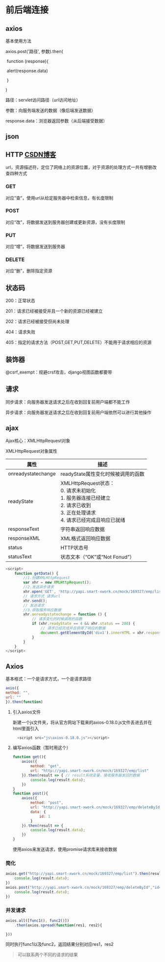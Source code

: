 # 前后端连接

## axios

基本使用方法

axios.post('路径', 参数).then(

​	function (response){

​		alert(response.data) 

​	}

)

路径：servlet访问路径（url访问地址）

参数：向服务端发送的数据（像后端发送数据）

response.data：浏览器返回参数（从后端接受数据）

## json

## HTTP  [CSDN博客](https://blog.csdn.net/db154/article/details/130588568)

url，资源描述符，定位了网络上的资源位置，对于资源的处理方式一共有增删改查四种方式

### GET

对应“查”，使用url从给定服务器中检索信息，有长度限制

### POST

对应“改”，将数据发送到服务器创建或更新资源，没有长度限制

### PUT

对应“增”，将数据发送到服务器

### DELETE

对应“删”，删除指定资源

## 状态码

200：正常状态

201：请求已经被接受并且一个新的资源已经被建立

202：请求已经被接受但尚未处理

404：请求失败

405：指定的请求方法（POST,GET,PUT,DELETE）不能用于请求相应的资源

## 装饰器

@csrf_exempt：规避crsf攻击，django视图函数都要带

## 请求

同步请求：向服务器发送请求之后在收到回复前用户端都不能工作

异步请求：向服务器发送请求之后在收到回复前用户端依然可以进行其他操作

## ajax

Ajax核心：XMLHttpRequest对象

XMLHttpRequest对象属性

| 属性               | 描述                                                         |
| ------------------ | ------------------------------------------------------------ |
| onreadystatechange | readyState属性变化时候被调用的函数                           |
| readyState         | XMLHttpRequest状态：<br />0. 请求未初始化<br />1. 服务器连接已经建立<br />2. 请求已收到<br />3. 正在处理请求<br />4. 请求已经完成且响应已就绪 |
| responseText       | 字符串返回响应数据                                           |
| responseXML        | XML格式返回响应数据                                          |
| status             | HTTP状态号                                                   |
| statusText         | 状态文本（“OK”或“Not Fonud”）                                |

```javascript
<script>
    function getData() {
        //1.创建XMLHttpRequest
        var xhr = new XMLHttpRequest();
        //2.发送异步请求
        xhr.open('GET', 'http://yapi.smart-xwork.cn/mock/169327/emp/list');
    	// 请求方式 请求url
        xhr.send();
    	// 发送请求
        //3.获取服务响应数据
        xhr.onreadystatechange = function () {
            // 请求变化的时候调用的函数
            if (xhr.readyState == 4 && xhr.status == 200) {
                // 请求已经完成并且获得了响应的数据
                document.getElementById('div1').innerHTML = xhr.responseText;
            }
        }
    }
</script>
```

## Axios

基本格式：一个是请求方式，一个是请求路径

```javascript
axio({
method: "",
url: ""
}).then(function)
```

1. 引入axios文件

   新建一个js文件夹，将从官方网站下载来的axios-0.18.0.js文件丢进去并在html里面引入

   ```JavaScript
     <script src="js\axios-0.18.0.js"></script>
   ```

2. 编写axios函数（暂时用这个）

   ```JavaScript
   function get(){
       axios({
           method: "get",
           url: "http://yapi.smart-xwork.cn/mock/169327/emp/list"
       }).then(result => { // result系统变量，接收服务器发回的数据
           console.log(result.data);
       })
   }
   function post(){
       axios({
           method: "post",
           url: "http://yapi.smart-xwork.cn/mock/169327/emp/deleteById",
           data: {
               id: 1
           }
       }).then(result => {
           console.log(result.data);
       })
   }
   ```

   使用axios来发送请求，使用promise请求库来接收数据

### 简化

```JavaScript
axios.get("http://yapi.smart-xwork.cn/mock/169327/emp/list").then(result => {
    console.log(result.data);
})
axios.post("http://yapi.smart-xwork.cn/mock/169327/emp/deleteById","id=1").then(result => {
    console.log(result.data);
})
```

### 并发请求

```javascript
axios.all([func1(), func2()])
	.then(axios.spread(function(res1, res2){
	
}))
```

同时执行func1以及func2，返回结果分别对应res1，res2

> 可以联系两个不同的请求的结果